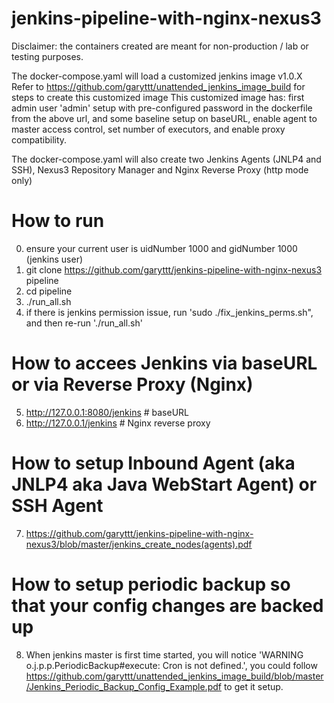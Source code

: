 # jenkins-pipeline-with-nginx-nexus3

Disclaimer: the containers created are meant for non-production / lab or testing purposes.

The docker-compose.yaml will load a customized jenkins image v1.0.X
Refer to https://github.com/garyttt/unattended_jenkins_image_build for steps to create this customized image
This customized image has: first admin user 'admin' setup with pre-configured password in the dockerfile from the above url, and some baseline setup on baseURL, enable agent to master access control, set number of executors, and enable proxy compatibility.

The docker-compose.yaml will also create two Jenkins Agents (JNLP4 and SSH), Nexus3 Repository Manager and Nginx Reverse Proxy (http mode only)

# How to run
0. ensure your current user is uidNumber 1000 and gidNumber 1000 (jenkins user)
1. git clone https://github.com/garyttt/jenkins-pipeline-with-nginx-nexus3 pipeline
2. cd pipeline
3. ./run_all.sh
4. if there is jenkins permission issue, run 'sudo ./fix_jenkins_perms.sh", and then re-run './run_all.sh'

# How to accees Jenkins via baseURL or via Reverse Proxy (Nginx)
5. http://127.0.0.1:8080/jenkins # baseURL
6. http://127.0.0.1/jenkins # Nginx reverse proxy

# How to setup Inbound Agent (aka JNLP4 aka Java WebStart Agent) or SSH Agent
7. https://github.com/garyttt/jenkins-pipeline-with-nginx-nexus3/blob/master/jenkins_create_nodes(agents).pdf

# How to setup periodic backup so that your config changes are backed up
8. When jenkins master is first time started, you will notice 'WARNING o.j.p.p.PeriodicBackup#execute: Cron is not defined.', you could follow https://github.com/garyttt/unattended_jenkins_image_build/blob/master/Jenkins_Periodic_Backup_Config_Example.pdf to get it setup.


